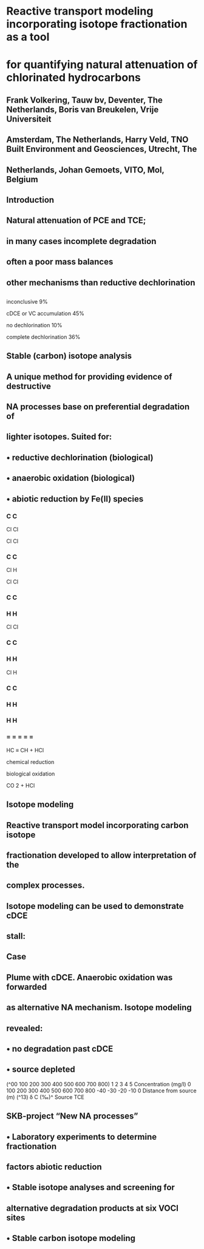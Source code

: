 # Reactive transport modeling incorporating isotope fractionation as a tool 

# for quantifying natural attenuation of chlorinated hydrocarbons 

## Frank Volkering, Tauw bv, Deventer, The Netherlands, Boris van Breukelen, Vrije Universiteit 

## Amsterdam, The Netherlands, Harry Veld, TNO Built Environment and Geosciences, Utrecht, The 

## Netherlands, Johan Gemoets, VITO, Mol, Belgium 

## Introduction 

## Natural attenuation of PCE and TCE; 

## in many cases incomplete degradation 

## often a poor mass balances 

## other mechanisms than reductive dechlorination 

## 

 inconclusive 9% 

 cDCE or VC accumulation 45% 

 no dechlorination 10% 

 complete dechlorination 36% 

## Stable (carbon) isotope analysis 

## A unique method for providing evidence of destructive 

## NA processes base on preferential degradation of 

## lighter isotopes. Suited for: 

## • reductive dechlorination (biological) 

## • anaerobic oxidation (biological) 

## • abiotic reduction by Fe(II) species 

### C C 

 Cl Cl 

 Cl Cl 

### C C 

 Cl H 

 Cl Cl 

### C C 

### H H 

 Cl Cl 

### C C 

### H H 

 Cl H 

### C C 

### H H 

### H H 

### = = = = = 

 HC ≡ CH + HCl 

 chemical reduction 

 biological oxidation 

 CO 2 + HCl 

## Isotope modeling 

## Reactive transport model incorporating carbon isotope 

## fractionation developed to allow interpretation of the 

## complex processes. 

## Isotope modeling can be used to demonstrate cDCE 

## stall: 

## Case 

## Plume with cDCE. Anaerobic oxidation was forwarded 

## as alternative NA mechanism. Isotope modeling 

## revealed: 

## • no degradation past cDCE 

## • source depleted 

(^00 100 200 300 400 500 600 700 800) 1 2 3 4 5 Concentration (mg/l) 0 100 200 300 400 500 600 700 800 -40 -30 -20 -10 0 Distance from source (m) (^13) δ C (‰)^ Source TCE 

## SKB-project “New NA processes” 

## • Laboratory experiments to determine fractionation 

## factors abiotic reduction 

## • Stable isotope analyses and screening for 

## alternative degradation products at six VOCl sites 

## • Stable carbon isotope modeling 


